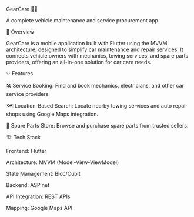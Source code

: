 GearCare 🚗🔧

A complete vehicle maintenance and service procurement app

📖 Overview

GearCare is a mobile application built with Flutter using the MVVM architecture, designed to simplify car maintenance and repair services. It connects vehicle owners with mechanics, towing services, and spare parts providers, offering an all-in-one solution for car care needs.

✨ Features

🛠 Service Booking: Find and book mechanics, electricians, and other car service providers.

🗺 Location-Based Search: Locate nearby towing services and auto repair shops using Google Maps integration.

🛒 Spare Parts Store: Browse and purchase spare parts from trusted sellers.

🏗 Tech Stack

Frontend: Flutter

Architecture: MVVM (Model-View-ViewModel)

State Management: Bloc/Cubit

Backend: ASP.net

API Integration: REST APIs

Mapping: Google Maps API

